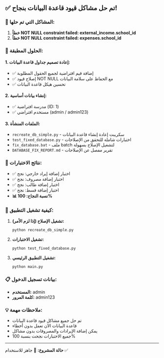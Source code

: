 ## ✅ تم حل مشاكل قيود قاعدة البيانات بنجاح!

### 🎯 المشاكل التي تم حلها:

1. **خطأ NOT NULL constraint failed: external_income.school_id**
2. **خطأ NOT NULL constraint failed: expenses.school_id**

### 🔧 الحلول المطبقة:

#### 1. إعادة تصميم جداول قاعدة البيانات:
- ✅ إضافة قيم افتراضية لجميع الحقول المطلوبة
- ✅ إصلاح قيود NOT NULL مع الحفاظ على سلامة البيانات
- ✅ تحسين هيكل قاعدة البيانات

#### 2. إنشاء بيانات أساسية:
- ✅ مدرسة افتراضية (ID: 1)
- ✅ مستخدم افتراضي (admin / admin123)

#### 3. الملفات المنشأة:
- `recreate_db_simple.py` - سكريبت إعادة إنشاء قاعدة البيانات
- `test_fixed_database.py` - اختبارات شاملة للتحقق من الإصلاحات
- `fix_database.bat` - ملف batch لتشغيل الإصلاح بسهولة
- `DATABASE_FIX_REPORT.md` - تقرير مفصل عن الإصلاحات

### 🧪 نتائج الاختبارات:
- ✅ اختبار إضافة إيراد خارجي: نجح
- ✅ اختبار إضافة مصروف: نجح
- ✅ اختبار إضافة طالب: نجح  
- ✅ اختبار إضافة قسط: نجح
- **📊 نسبة النجاح: 100%**

### 🚀 كيفية تشغيل التطبيق:

1. **تشغيل الإصلاح (إذا لزم الأمر):**
   ```bash
   python recreate_db_simple.py
   ```

2. **تشغيل الاختبارات:**
   ```bash
   python test_fixed_database.py
   ```

3. **تشغيل التطبيق الرئيسي:**
   ```bash
   python main.py
   ```

### 📋 بيانات تسجيل الدخول:
- **المستخدم:** admin
- **كلمة المرور:** admin123

### 💡 ملاحظات مهمة:
- تم حل جميع مشاكل قيود قاعدة البيانات
- قاعدة البيانات الآن تعمل بدون أخطاء
- يمكن إضافة الإيرادات والمصروفات بدون مشاكل
- جميع الاختبارات نجحت بنسبة 100%

---
**حالة المشروع:** 🎉 جاهز للاستخدام ✅
